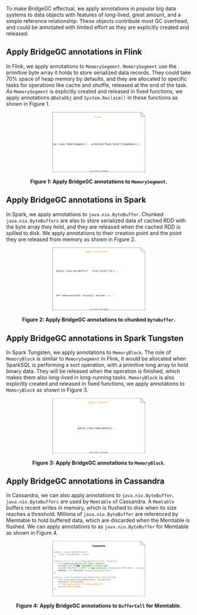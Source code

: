 To make BridgeGC effectual, we apply annotations in popular big data systems to data objects with features of long-lived, great amount, and a simple reference relationship. These objects contribute most GC overhead, and could be annotated with limited effort as they are explicitly created and released.

## Apply BridgeGC annotations in Flink
In Flink, we apply annotations to `MemorySegment`. `MemorySegment` use the primitive byte array it holds to store serialized data records. They could take 70% space of heap memory by defaults, and they are allocated to specific tasks for operations like cache and shuffle, released at the end of the task. As `MemorySegment` is explicitly created and released in fixed functions, we apply annotations `@DataObj` and `System.Reclaim()` in these functions as shown in Figure 1.

<div align=center>
<img decoding="async" src="../Figures/flink.svg" width="50%">

**Figure 1: Apply BridgeGC annotations to `MemorySegment`.**
</div>

## Apply BridgeGC annotations in Spark
In Spark, we apply annotations to `java.nio.ByteBuffer`. Chunked `java.nio.ByteBuffers` are also to store serialized data of cached RDD with the byte array they hold, and they are released when the cached RDD is spilled to disk. We apply annotations to their creation point and the point they are released from memory as shown in Figure 2.
<div align=center>
<img decoding="async" src="../Figures/spark-rdd.svg" width="50%">

**Figure 2: Apply BridgeGC annotations to chunked `ByteBuffer`.**
</div>

## Apply BridgeGC annotations in Spark Tungsten
In Spark Tungsten, we apply annotations to `MemoryBlock`. The role of `MemoryBlock` is similar to `MemorySegment` in Flink, it would be allocated when SparkSQL is performing a sort operation, with a primitive long array to hold binary data. They will be released when the operation is finished, which makes them also long-lived in long-running tasks. `MemoryBlock` is also explicitly created and released in fixed functions, we apply annotations to `MemoryBlock` as shown in Figure 3.

<div align=center>
<img decoding="async" src="../Figures/spark-tungsten.svg" width="50%">

**Figure 3: Apply BridgeGC annotations to `MemoryBlock`.**
</div>

## Apply BridgeGC annotations in Cassandra
In Cassandra, we can also apply annotations to `java.nio.ByteBuffer`. `java.nio.ByteBuffers` are used by `Memtable` of Cassandra. A `Memtable` buffers recent writes in memory, which is flushed to disk when its size reaches a threshold. Millions of `java.nio.ByteBuffer` are referenced by Memtable to hold buffered data, which are discarded when the Memtable is flushed. We can apply annotations to as `java.nio.ByteBuffer` for Memtable as shown in Figure 4.

<div align=center>
<img decoding="async" src="../Figures/BufferCell.svg" width="50%">

**Figure 4: Apply BridgeGC annotations to `BufferCell` for Memtable.**
</div>
